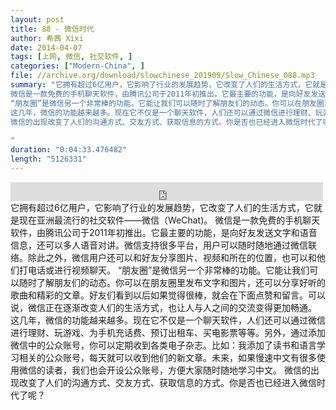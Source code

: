 ```yaml
---
layout: post
title: 88 - 微信时代
author: 希茜 Xixi
date: 2014-04-07
tags: [上网, 微信, 社交软件, ]
categories: ["Modern-China", ]
file: //archive.org/download/slowchinese_201909/Slow_Chinese_088.mp3
summary: "它拥有超过6亿用户，它影响了行业的发展趋势，它改变了人们的生活方式，它就是现在亚洲最流行的社交软件——微信（WeChat)。
微信是一款免费的手机聊天软件，由腾讯公司于2011年初推出。它最主要的功能，是向好友发送文字和语音信息，还可以多人语音对讲。微信支持很多平台，用户可以随时随地通过微信联络。除此之外，微信用户还可以和好友分享图片、视频和所在的位置，也可以和他们打电话或进行视频聊天。
“朋友圈”是微信另一个非常棒的功能。它能让我们可以随时了解朋友们的动态。你可以在朋友圈里发布文字和图片，还可以分享好听的歌曲和精彩的文章。好友们看到以后如果觉得很棒，就会在下面点赞和留言。可以说，微信正在逐渐改变人们的生活方式，也让人与人之间的交流变得更加畅通。
这几年，微信的功能越来越多。现在它不仅是一个聊天软件，人们还可以通过微信进行理财、玩游戏、为手机充话费、预订出租车、买电影票等等。另外，通过添加微信中的公众账号，你可以定期收到各类电子杂志。比如：我添加了读书和语言学习相关的公众账号，每天就可以收到他们的新文章。未来，如果慢速中文有很多使用微信的读者，我们也会开设公众账号，方便大家随时随地学习中文。
微信的出现改变了人们的沟通方式、交友方式、获取信息的方式。你是否也已经进入微信时代了呢？
 
"
duration: "0:04:33.476482"
length: "5126331"
---
```


<iframe src="https://archive.org/embed/slowchinese_201909/Slow_Chinese_088.mp3" width="500" height="30" frameborder="0" webkitallowfullscreen="true" mozallowfullscreen="true" allowfullscreen></iframe>
它拥有超过6亿用户，它影响了行业的发展趋势，它改变了人们的生活方式，它就是现在亚洲最流行的社交软件——微信（WeChat)。
微信是一款免费的手机聊天软件，由腾讯公司于2011年初推出。它最主要的功能，是向好友发送文字和语音信息，还可以多人语音对讲。微信支持很多平台，用户可以随时随地通过微信联络。除此之外，微信用户还可以和好友分享图片、视频和所在的位置，也可以和他们打电话或进行视频聊天。
“朋友圈”是微信另一个非常棒的功能。它能让我们可以随时了解朋友们的动态。你可以在朋友圈里发布文字和图片，还可以分享好听的歌曲和精彩的文章。好友们看到以后如果觉得很棒，就会在下面点赞和留言。可以说，微信正在逐渐改变人们的生活方式，也让人与人之间的交流变得更加畅通。
这几年，微信的功能越来越多。现在它不仅是一个聊天软件，人们还可以通过微信进行理财、玩游戏、为手机充话费、预订出租车、买电影票等等。另外，通过添加微信中的公众账号，你可以定期收到各类电子杂志。比如：我添加了读书和语言学习相关的公众账号，每天就可以收到他们的新文章。未来，如果慢速中文有很多使用微信的读者，我们也会开设公众账号，方便大家随时随地学习中文。
微信的出现改变了人们的沟通方式、交友方式、获取信息的方式。你是否也已经进入微信时代了呢？
 
